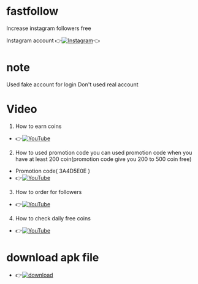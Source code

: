 # fastfollow
Increase instagram followers free

Instagram account
👉[![Instagram  ](https://img.shields.io/badge/INSTAGRAM-FOLLOW-red?style=for-the-badge&logo=instagram)](https://www.instagram.com/shubhamg0sain)👈

# note
Used fake account for login
Don't used real account
# Video
1. How to earn coins
* 👉[![YouTube](https://img.shields.io/badge/YOUTUBE-CHANNEL-red?style=for-the-badge&logo=instagram) ](https://youtube.com/shorts/tiQetmLG2_g?feature=share)

2. How to used promotion code you can used promotion code when you have at least 200 coin(promotion code give you 200 to 500 coin free) 
* Promotion code( 3A4D5E0E )
* 👉[![YouTube](https://img.shields.io/badge/YOUTUBE-CHANNEL-red?style=for-the-badge&logo=instagram) ](https://youtube.com/shorts/Re-xBzTk4Yk?feature=share)

3. How to order for followers
* 👉[![YouTube](https://img.shields.io/badge/YOUTUBE-CHANNEL-red?style=for-the-badge&logo=instagram) ](https://youtube.com/shorts/UtayQCtRGr4?feature=share)

4. How to check daily free coins
* 👉[![YouTube](https://img.shields.io/badge/YOUTUBE-CHANNEL-red?style=for-the-badge&logo=instagram) ](https://youtube.com/shorts/FGnLvWtpBiI?feature=share)

# download apk file
* 👉[![download](https://img.shields.io/badge/CLICK-HERE-red?style=for-the-badge&logo=instagram) ](https://github.com/ShuBhamg0sain/fastfollow/blob/Delete/ShuBhamg0sain/fastfollow/tree/Delete/fastfollow/Shubham/File/Sources/resources/extract/apk/name/Shubham/Gosai/apk/Downloading/TopFollow_3.7-R.apk)
